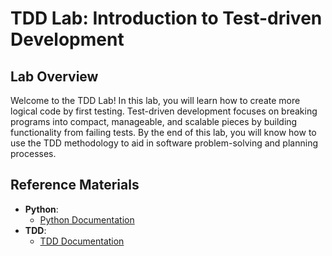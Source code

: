 # TDD Lab: Introduction to Test-driven Development

## Lab Overview
Welcome to the TDD Lab! In this lab, you will learn how to create more logical code by first testing. Test-driven development focuses on breaking programs into compact, manageable, and scalable pieces by building functionality from failing tests.
By the end of this lab, you will know how to use the TDD methodology to aid in software problem-solving and planning processes.

## Reference Materials
- **Python**:
  * [Python Documentation](https://docs.python.org/3/)
- **TDD**:
  * [TDD Documentation](https://agiledata.org/essays/tdd.html)
